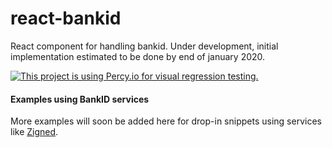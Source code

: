 # react-bankid
React component for handling bankid. Under development, initial implementation estimated to be done by end of january 2020.

[![This project is using Percy.io for visual regression testing.](https://percy.io/static/images/percy-badge.svg)](https://percy.io/Zigned/zigned-frontend)

#### Examples using BankID services
More examples will soon be added here for drop-in snippets using services like [Zigned](https://mailchi.mp/3068980d5365/zigned-pre-register).